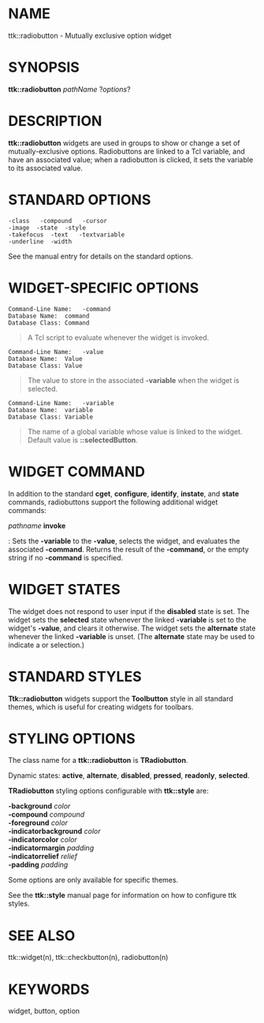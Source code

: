 # NAME

ttk::radiobutton - Mutually exclusive option widget

# SYNOPSIS

**ttk::radiobutton** *pathName* ?*options*?

# DESCRIPTION

**ttk::radiobutton** widgets are used in groups to show or change a set
of mutually-exclusive options. Radiobuttons are linked to a Tcl
variable, and have an associated value; when a radiobutton is clicked,
it sets the variable to its associated value.

# STANDARD OPTIONS

    -class   -compound   -cursor
    -image  -state  -style
    -takefocus  -text   -textvariable
    -underline  -width

See the manual entry for details on the standard options.

# WIDGET-SPECIFIC OPTIONS

    Command-Line Name:   -command
    Database Name:  command
    Database Class: Command

> A Tcl script to evaluate whenever the widget is invoked.

    Command-Line Name:   -value
    Database Name:  Value
    Database Class: Value

> The value to store in the associated **-variable** when the widget is
> selected.

    Command-Line Name:   -variable
    Database Name:  variable
    Database Class: Variable

> The name of a global variable whose value is linked to the widget.
> Default value is **::selectedButton**.

# WIDGET COMMAND

In addition to the standard **cget**, **configure**, **identify**,
**instate**, and **state** commands, radiobuttons support the following
additional widget commands:

*pathname* **invoke**

:   Sets the **-variable** to the **-value**, selects the widget, and
    evaluates the associated **-command**. Returns the result of the
    **-command**, or the empty string if no **-command** is specified.

# WIDGET STATES

The widget does not respond to user input if the **disabled** state is
set. The widget sets the **selected** state whenever the linked
**-variable** is set to the widget\'s **-value**, and clears it
otherwise. The widget sets the **alternate** state whenever the linked
**-variable** is unset. (The **alternate** state may be used to indicate
a or selection.)

# STANDARD STYLES

**Ttk::radiobutton** widgets support the **Toolbutton** style in all
standard themes, which is useful for creating widgets for toolbars.

# STYLING OPTIONS

The class name for a **ttk::radiobutton** is **TRadiobutton**.

Dynamic states: **active**, **alternate**, **disabled**, **pressed**,
**readonly**, **selected**.

**TRadiobutton** styling options configurable with **ttk::style** are:

**-background** *color*\
**-compound** *compound*\
**-foreground** *color*\
**-indicatorbackground** *color*\
**-indicatorcolor** *color*\
**-indicatormargin** *padding*\
**-indicatorrelief** *relief*\
**-padding** *padding*

Some options are only available for specific themes.

See the **ttk::style** manual page for information on how to configure
ttk styles.

# SEE ALSO

ttk::widget(n), ttk::checkbutton(n), radiobutton(n)

# KEYWORDS

widget, button, option
